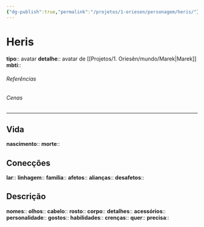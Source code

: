 ```yaml
---
{"dg-publish":true,"permalink":"/projetos/1-oriesen/personagem/heris/"}
---
```



# Heris
**tipo**:: avatar
**detalhe**:: avatar de [[Projetos/1. Oriesên/mundo/Marek|Marek]]
**mbti**:: 


###### Referências


###### Cenas



---
## Vida
**nascimento**:: 
**morte**:: 


## Conecções
**lar**:: 
**linhagem**:: 
**família**:: 
**afetos**:: 
**alianças**:: 
**desafetos**:: 


## Descrição
**nomes**:: 
**olhos**:: 
**cabelo**:: 
**rosto**:: 
**corpo**:: 
**detalhes**:: 
**acessórios**:: 
**personalidade**:: 
**gostos**:: 
**habilidades**:: 
**crenças**:: 
**quer**:: 
**precisa**:: 